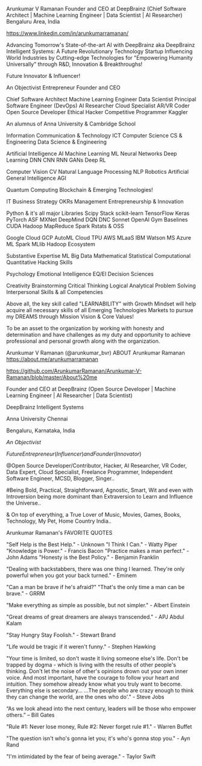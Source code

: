 Arunkumar V Ramanan
Founder and CEO at DeepBrainz (Chief Software Architect | Machine Learning Engineer | Data Scientist | AI Researcher)
Bengaluru Area, India

https://www.linkedin.com/in/arunkumarramanan/

Advancing Tomorrow's State-of-the-art AI with DeepBrainz aka DeepBrainz Intelligent Systems: A Future Revolutionary Technology Startup Influencing World Industries by Cutting-edge Technologies for "Empowering Humanity Universally" through R&D, Innovation & Breakthroughs!

Future Innovator & Influencer!

An Objectivist Entrepreneur Founder and CEO

Chief Software Architect Machine Learning Engineer Data Scientist Principal Software Engineer (DevOps) AI Researcher Cloud Specialist AR/VR Coder Open Source Developer Ethical Hacker Competitive Programmer Kaggler

An alumnus of Anna University & Cambridge School

Information Communication & Technology ICT Computer Science CS & Engineering Data Science & Engineering

Artificial Intelligence AI Machine Learning ML Neural Networks Deep Learning DNN CNN RNN GANs Deep RL

Computer Vision CV Natural Language Processing NLP Robotics Artificial General Intelligence AGI

Quantum Computing Blockchain & Emerging Technologies!

IT Business Strategy OKRs Management Entrepreneurship & Innovation

Python & it's all major Libraries Scipy Stack scikit-learn TensorFlow Keras PyTorch ASF MXNet DeepMind DQN DNC Sonnet OpenAI Gym Baselines CUDA Hadoop MapReduce Spark Rstats & OSS

Google Cloud GCP AutoML Cloud TPU AWS MLaaS IBM Watson MS Azure ML Spark MLlib Hadoop Ecosystem

Substantive Expertise ML Big Data Mathematical Statistical Computational Quantitative Hacking Skills

Psychology Emotional Intelligence EQ/EI Decision Sciences

Creativity Brainstorming Critical Thinking Logical Analytical Problem Solving Interpersonal Skills & all Competencies

Above all, the key skill called "LEARNABILITY" with Growth Mindset will help acquire all necessary skills of all Emerging Technologies Markets to pursue my DREAMS through Mission Vision & Core Values!

To be an asset to the organization by working with honesty and determination and have challenges as my duty and opportunity to achieve professional and personal growth along with the organization.


Arunkumar V Ramanan (@arunkumar_bvr)
ABOUT Arunkumar Ramanan 
https://about.me/arunkumarramanan

https://github.com/ArunkumarRamanan/Arunkumar-V-Ramanan/blob/master/About%20me

Founder and CEO at DeepBrainz (Open Source Developer | Machine Learning Engineer | AI Researcher | Data Scientist)

DeepBrainz Intelligent Systems

Anna University Chennai

Bengaluru, Karnataka, India

*An Objectivist*

$Future Entrepreneur(Influencer) and Founder(Innovator)$

@Open Source Developer/Contributor, Hacker, AI Researcher, VR Coder, Data Expert, Cloud Specialist, Freelance Programmer, Independent Software Engineer, MCSD, Blogger, Singer..

#Being Bold, Practical, Straightforward, Agnostic, Smart, Wit and even with Introversion being more dominant than Extraversion to Learn and Influence the Universe..

& On top of everything, a True Lover of Music, Movies, Games, Books, Technology, My Pet, Home Country India..

Arunkumar Ramanan's FAVORITE QUOTES

"Self Help is the Best Help." - Unknown
"I Think I Can." - Watty Piper
"Knowledge is Power." - Francis Bacon
"Practice makes a man perfect." - John Adams
"Honesty is the Best Policy." - Benjamin Franklin

"Dealing with backstabbers, there was one thing I learned. They're only powerful when you got your back turned." - Eminem

"Can a man be brave if he's afraid?" "That's the only time a man can be brave." - GRRM

"Make everything as simple as possible, but not simpler." - Albert Einstein

"Great dreams of great dreamers are always transcended." - APJ Abdul Kalam

"Stay Hungry Stay Foolish." - Stewart Brand

"Life would be tragic if it weren't funny." - Stephen Hawking

"Your time is limited, so don't waste it living someone else's life. Don't be trapped by dogma - which is living with the results of other people's thinking. Don't let the noise of other's opinions drown out your own inner voice. And most important, have the courage to follow your heart and intuition. They somehow already know what you truly want to become. Everything else is secondary...
...The people who are crazy enough to think they can change the world, are the ones who do'." - Steve Jobs

“As we look ahead into the next century, leaders will be those who empower others.” – Bill Gates

"Rule #1: Never lose money, Rule #2: Never forget rule #1." - Warren Buffet

"The question isn't who's gonna let you; it's who's gonna stop you." - Ayn Rand

"I'm intimidated by the fear of being average." - Taylor Swift
